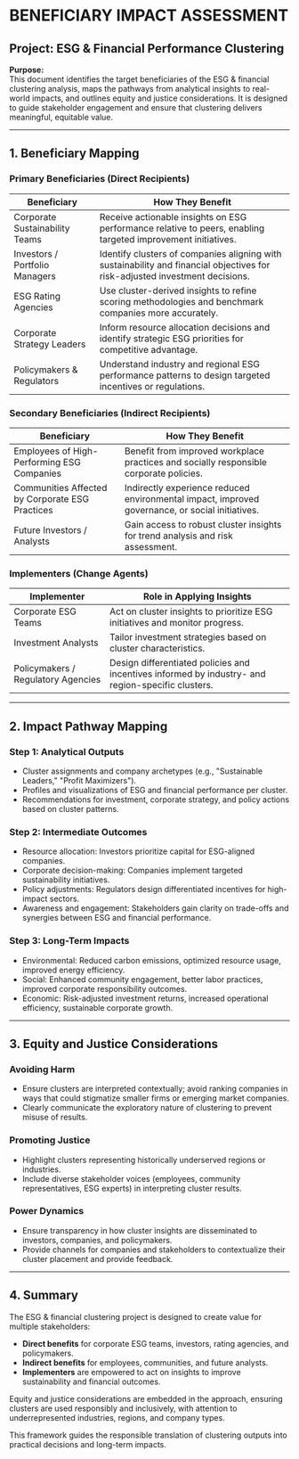 # BENEFICIARY IMPACT ASSESSMENT

## Project: ESG & Financial Performance Clustering

**Purpose:**  
This document identifies the target beneficiaries of the ESG & financial clustering analysis, maps the pathways from analytical insights to real-world impacts, and outlines equity and justice considerations. It is designed to guide stakeholder engagement and ensure that clustering delivers meaningful, equitable value.

---

## 1. Beneficiary Mapping

### Primary Beneficiaries (Direct Recipients)

| Beneficiary | How They Benefit |
|-------------|----------------|
| Corporate Sustainability Teams | Receive actionable insights on ESG performance relative to peers, enabling targeted improvement initiatives. |
| Investors / Portfolio Managers | Identify clusters of companies aligning with sustainability and financial objectives for risk-adjusted investment decisions. |
| ESG Rating Agencies | Use cluster-derived insights to refine scoring methodologies and benchmark companies more accurately. |
| Corporate Strategy Leaders | Inform resource allocation decisions and identify strategic ESG priorities for competitive advantage. |
| Policymakers & Regulators | Understand industry and regional ESG performance patterns to design targeted incentives or regulations. |

### Secondary Beneficiaries (Indirect Recipients)

| Beneficiary | How They Benefit |
|-------------|----------------|
| Employees of High-Performing ESG Companies | Benefit from improved workplace practices and socially responsible corporate policies. |
| Communities Affected by Corporate ESG Practices | Indirectly experience reduced environmental impact, improved governance, or social initiatives. |
| Future Investors / Analysts | Gain access to robust cluster insights for trend analysis and risk assessment. |

### Implementers (Change Agents)

| Implementer | Role in Applying Insights |
|-------------|-------------------------|
| Corporate ESG Teams | Act on cluster insights to prioritize ESG initiatives and monitor progress. |
| Investment Analysts | Tailor investment strategies based on cluster characteristics. |
| Policymakers / Regulatory Agencies | Design differentiated policies and incentives informed by industry- and region-specific clusters. |

---

## 2. Impact Pathway Mapping

### Step 1: Analytical Outputs
- Cluster assignments and company archetypes (e.g., "Sustainable Leaders," "Profit Maximizers").  
- Profiles and visualizations of ESG and financial performance per cluster.  
- Recommendations for investment, corporate strategy, and policy actions based on cluster patterns.

### Step 2: Intermediate Outcomes
- Resource allocation: Investors prioritize capital for ESG-aligned companies.  
- Corporate decision-making: Companies implement targeted sustainability initiatives.  
- Policy adjustments: Regulators design differentiated incentives for high-impact sectors.  
- Awareness and engagement: Stakeholders gain clarity on trade-offs and synergies between ESG and financial performance.

### Step 3: Long-Term Impacts
- Environmental: Reduced carbon emissions, optimized resource usage, improved energy efficiency.  
- Social: Enhanced community engagement, better labor practices, improved corporate responsibility outcomes.  
- Economic: Risk-adjusted investment returns, increased operational efficiency, sustainable corporate growth.  

---

## 3. Equity and Justice Considerations

### Avoiding Harm
- Ensure clusters are interpreted contextually; avoid ranking companies in ways that could stigmatize smaller firms or emerging market companies.  
- Clearly communicate the exploratory nature of clustering to prevent misuse of results.

### Promoting Justice
- Highlight clusters representing historically underserved regions or industries.  
- Include diverse stakeholder voices (employees, community representatives, ESG experts) in interpreting cluster results.  

### Power Dynamics
- Ensure transparency in how cluster insights are disseminated to investors, companies, and policymakers.  
- Provide channels for companies and stakeholders to contextualize their cluster placement and provide feedback.  

---

## 4. Summary

The ESG & financial clustering project is designed to create value for multiple stakeholders:

- **Direct benefits** for corporate ESG teams, investors, rating agencies, and policymakers.  
- **Indirect benefits** for employees, communities, and future analysts.  
- **Implementers** are empowered to act on insights to improve sustainability and financial outcomes.  

Equity and justice considerations are embedded in the approach, ensuring clusters are used responsibly and inclusively, with attention to underrepresented industries, regions, and company types.  

This framework guides the responsible translation of clustering outputs into practical decisions and long-term impacts.
